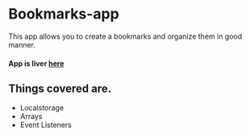 # Bookmarks-app

This app allows you to create a bookmarks and organize them in good manner.

#### App is liver [here]( https://karan1907.github.io/Bookmarks-app/)

## Things covered are.
* Localstorage
* Arrays
* Event Listeners
